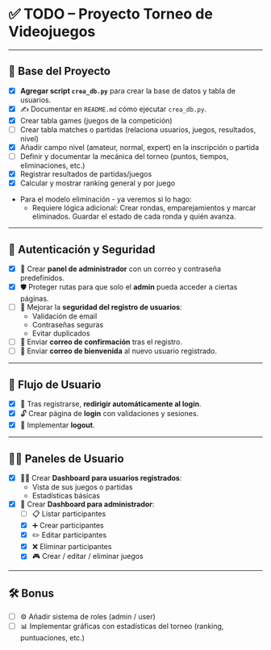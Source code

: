 # ✅ TODO – Proyecto Torneo de Videojuegos

---

## 📁 Base del Proyecto

- [X] **Agregar script `crea_db.py`** para crear la base de datos y tabla de usuarios.
- [X] ✍️ Documentar en `README.md` cómo ejecutar `crea_db.py`.
- [X] Crear tabla games (juegos de la competición)
- [ ] Crear tabla matches o partidas (relaciona usuarios, juegos, resultados, nivel)
- [X] Añadir campo nivel (amateur, normal, expert) en la inscripción o partida
- [ ] Definir y documentar la mecánica del torneo (puntos, tiempos, eliminaciones, etc.)
- [X] Registrar resultados de partidas/juegos 
- [X] Calcular y mostrar ranking general y por juego
- Para el modelo eliminación - ya veremos si lo hago: 
  - Requiere lógica adicional:
      Crear rondas, emparejamientos y marcar eliminados.
      Guardar el estado de cada ronda y quién avanza.
      
---

## 🔐 Autenticación y Seguridad

- [X] 🔑 Crear **panel de administrador** con un correo y contraseña predefinidos.
- [X] 🛡️ Proteger rutas para que solo el **admin** pueda acceder a ciertas páginas.
- [ ] 🔐 Mejorar la **seguridad del registro de usuarios**:
  - Validación de email
  - Contraseñas seguras
  - Evitar duplicados
- [ ] 📧 Enviar **correo de confirmación** tras el registro.
- [ ] 💌 Enviar **correo de bienvenida** al nuevo usuario registrado.

---

## 🔁 Flujo de Usuario

- [X] 🔄 Tras registrarse, **redirigir automáticamente al login**.
- [X] 🔓 Crear página de **login** con validaciones y sesiones.
- [X] 🚪 Implementar **logout**.

---

## 🧑‍💻 Paneles de Usuario

- [X] 🧍‍♂️ Crear **Dashboard para usuarios registrados**:
  - Vista de sus juegos o partidas
  - Estadísticas básicas
- [X] 👑 Crear **Dashboard para administrador**:
  - [ ] 📋 Listar participantes
  - [X] ➕ Crear participantes
  - [X] ✏️ Editar participantes
  - [X] ❌ Eliminar participantes
  - [X] 🎮 Crear / editar / eliminar juegos

---

## 🛠️ Bonus

- [ ] ⚙️ Añadir sistema de roles (admin / user)
- [ ] 📊 Implementar gráficas con estadísticas del torneo (ranking, puntuaciones, etc.)
